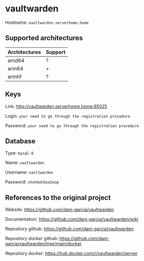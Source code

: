 # vaultwarden
Hostname: `vaultwarden.serverhome.home`

## Supported architectures
| Architectures | Support |
| :------------ | :------ |
| amd64         | ?       |
| arm64         | +       |
| armhf         | ?       |

## Keys
Link: http://vaultwarden.serverhome.home:65025

Login: `your need to go through the registration procedure`

Password: `your need to go through the registration procedure`

## Database
Type: `mysql-8`

Name: `vaultwarden`

Username: `vaultwarden`

Password: `shohbohSee2oop`

## References to the original project
Website: https://github.com/dani-garcia/vaultwarden

Documentation: https://github.com/dani-garcia/vaultwarden/wiki

Repository github: https://github.com/dani-garcia/vaultwarden

Repository docker github: https://github.com/dani-garcia/vaultwarden/tree/main/docker

Repository docker: https://hub.docker.com/r/vaultwarden/server